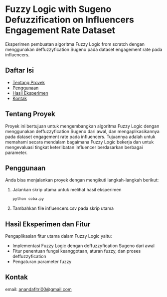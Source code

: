# Fuzzy Logic with Sugeno Defuzzification on Influencers Engagement Rate Dataset
Eksperimen pembuatan algoritma Fuzzy Logic from scratch dengan menggunakan deffuzzyfication Sugeno pada dataset engagement rate pada influencers.

## Daftar Isi
- [Tentang Proyek](#tentang-proyek)
- [Penggunaan](#penggunaan)
- [Hasil Eksperimen](#hasil-eksperimen)
- [Kontak](#kontak)

## Tentang Proyek
Proyek ini bertujuan untuk mengembangkan algoritma Fuzzy Logic dengan menggunakan deffuzzyfication Sugeno dari awal, dan mengaplikasikannya pada dataset engagement rate pada influencers. Tujuannya adalah untuk memahami secara mendalam bagaimana Fuzzy Logic bekerja dan untuk mengevaluasi tingkat keterlibatan influencer berdasarkan berbagai parameter.

## Penggunaan
Anda bisa menjalankan proyek dengan mengikuti langkah-langkah berikut:

1. Jalankan skrip utama untuk melihat hasil eksperimen
    ```sh
    python coba.py
    ```
2. Tambahkan file influencers.csv pada skrip utama
   
## Hasil Eksperimen dan Fitur
Pengaplikasian fitur utama dalam Fuzzy Logic yaitu:
- Implementasi Fuzzy Logic dengan deffuzzyfication Sugeno dari awal
- Fitur penentuan fungsi keanggotaan, aturan fuzzy, dan proses deffuzzyfication
- Pengaturan parameter fuzzy

## Kontak
email: anandafitri00@gmail.com

